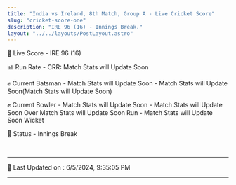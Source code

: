 ```yaml
---
title: "India vs Ireland, 8th Match, Group A - Live Cricket Score"
slug: "cricket-score-one"
description: "IRE 96 (16) - Innings Break."
layout: "../../layouts/PostLayout.astro"
---
```


🔴 Live Score - IRE 96 (16)  

📊 Run Rate - CRR: Match Stats will Update Soon  

✊ Current Batsman - Match Stats will Update Soon - Match Stats will Update Soon(Match Stats will Update Soon)  

✊ Current Bowler - Match Stats will Update Soon - Match Stats will Update Soon Over Match Stats will Update Soon Run - Match Stats will Update Soon Wicket  

📑 Status - Innings Break

<br />

***

📝 Last Updated on : 6/5/2024, 9:35:05 PM

***


